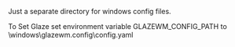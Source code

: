 Just a separate directory for windows config files.

To Set Glaze set environment variable GLAZEWM_CONFIG_PATH to <repo path>\windows\glazewm\.config\config.yaml 